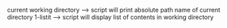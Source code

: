 current working directory --> script will print absolute path name of current directory
1-listit --> script will display list of contents in working directory
